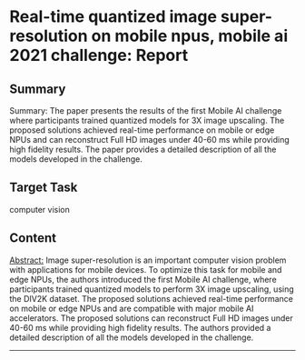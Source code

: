 # Real-time quantized image super-resolution on mobile npus, mobile ai 2021 challenge: Report

## Summary

Summary: The paper presents the results of the first Mobile AI challenge where participants trained quantized models for 3X image upscaling. The proposed solutions achieved real-time performance on mobile or edge NPUs and can reconstruct Full HD images under 40-60 ms while providing high fidelity results. The paper provides a detailed description of all the models developed in the challenge.


## Target Task

computer vision

## Content

<Abstract:>
Image super-resolution is an important computer vision problem with applications for mobile devices. To optimize this task for mobile and edge NPUs, the authors introduced the first Mobile AI challenge, where participants trained quantized models to perform 3X image upscaling, using the DIV2K dataset. The proposed solutions achieved real-time performance on mobile or edge NPUs and are compatible with major mobile AI accelerators. The proposed solutions can reconstruct Full HD images under 40-60 ms while providing high fidelity results. The authors provided a detailed description of all the models developed in the challenge.



---

